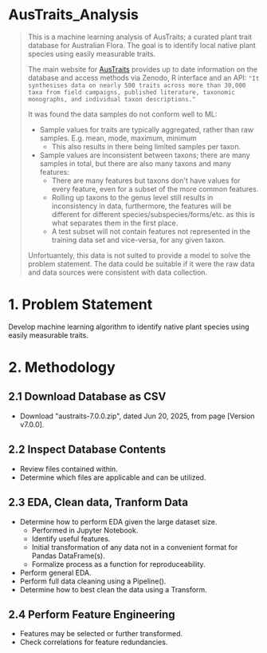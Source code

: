 AusTraits_Analysis
==================
> This is a machine learning analysis of AusTraits; a curated plant trait database for Australian Flora. The goal is to identify local native plant species using easily measurable traits.
> 
> The main website for [AusTraits](https://austraits.org/) provides up to date information on the database and access methods via Zenodo, R interface and an API:
> `"It synthesises data on nearly 500 traits across more than 30,000 taxa from field campaigns, published literature, taxonomic monographs, and individual taxon descriptions."`
>
> It was found the data samples do not conform well to ML:
> * Sample values for traits are typically aggregated, rather than raw samples. E.g. mean, mode, maximum, minimum
>   * This also results in there being limited samples per taxon.
> * Sample values are inconsistent between taxons; there are many samples in total, but there are also many taxons and many features:
>   * There are many features but taxons don't have values for every feature, even for a subset of the more common features.
>   * Rolling up taxons to the genus level still results in inconsistency in data, furthermore, the features will be different for different species/subspecies/forms/etc. as this is what separates them in the first place.
>   * A test subset will not contain features not represented in the training data set and vice-versa, for any given taxon.
>  
> Unfortuantely, this data is not suited to provide a model to solve the problem statement. The data could be suitable if it were the raw data and data sources were consistent with data collection.

# 1. Problem Statement
Develop machine learning algorithm to identify native plant species using easily measurable traits.

# 2. Methodology

## 2.1 Download Database as CSV
* Download "austraits-7.0.0.zip", dated Jun 20, 2025, from page [Version v7.0.0][](https://zenodo.org/records/15718081).

## 2.2 Inspect Database Contents
* Review files contained within.
* Determine which files are applicable and can be utilized.

## 2.3 EDA, Clean data, Tranform Data
* Determine how to perform EDA given the large dataset size.
  * Performed in Jupyter Notebook.
  * Identify useful features.
  * Initial transformation of any data not in a convenient format for Pandas DataFrame(s).
  * Formalize process as a function for reproduceability.
* Perform general EDA.
* Perform full data cleaning using a Pipeline().
* Determine how to best clean the data using a Transform.

## 2.4 Perform Feature Engineering
* Features may be selected or further transformed.
* Check correlations for feature redundancies.
